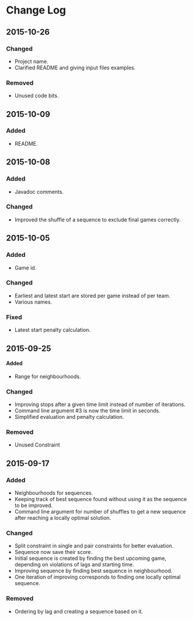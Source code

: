 # Change Log

## 2015-10-26
### Changed
- Project name.
- Clarified README and giving input files examples.

###  Removed
- Unused code bits.

## 2015-10-09
### Added
- README.

## 2015-10-08
### Added
- Javadoc comments.

### Changed
- Improved the shuffle of a sequence to exclude final games correctly.

## 2015-10-05
### Added 
- Game id.

### Changed
- Earliest and latest start are stored per game instead of per team.
- Various names.

### Fixed
- Latest start penalty calculation.

## 2015-09-25
#### Added
- Range for neighbourhoods.

### Changed
- Improving stops after a given time limit instead of number of iterations.
- Command line argument #3 is now the time limit in seconds.
- Simplified evaluation and penalty calculation.

### Removed
- Unused Constraint

## 2015-09-17
### Added
- Neighbourhoods for sequences.
- Keeping track of best sequence found without using it as the sequence to be improved.
- Command line argument for number of shuffles to get a new sequence after reaching a locally optimal solution.

### Changed
- Split constraint in single and pair constraints for better evaluation.
- Sequence now save their score.
- Initial sequence is created by finding the best upcoming game, depending on violations of lags and starting time.
- Improving sequence by finding best sequence in neighbourhood.
- One iteration of improving corresponds to finding one locally optimal sequence.

### Removed
- Ordering by lag and creating a sequence based on it.
